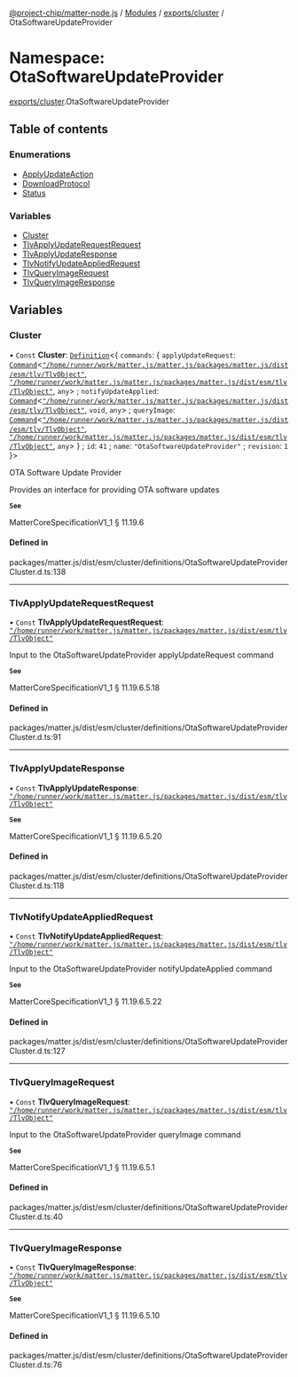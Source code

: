 [@project-chip/matter-node.js](../README.md) / [Modules](../modules.md) / [exports/cluster](exports_cluster.md) / OtaSoftwareUpdateProvider

# Namespace: OtaSoftwareUpdateProvider

[exports/cluster](exports_cluster.md).OtaSoftwareUpdateProvider

## Table of contents

### Enumerations

- [ApplyUpdateAction](../enums/exports_cluster.OtaSoftwareUpdateProvider.ApplyUpdateAction.md)
- [DownloadProtocol](../enums/exports_cluster.OtaSoftwareUpdateProvider.DownloadProtocol.md)
- [Status](../enums/exports_cluster.OtaSoftwareUpdateProvider.Status.md)

### Variables

- [Cluster](exports_cluster.OtaSoftwareUpdateProvider.md#cluster)
- [TlvApplyUpdateRequestRequest](exports_cluster.OtaSoftwareUpdateProvider.md#tlvapplyupdaterequestrequest)
- [TlvApplyUpdateResponse](exports_cluster.OtaSoftwareUpdateProvider.md#tlvapplyupdateresponse)
- [TlvNotifyUpdateAppliedRequest](exports_cluster.OtaSoftwareUpdateProvider.md#tlvnotifyupdateappliedrequest)
- [TlvQueryImageRequest](exports_cluster.OtaSoftwareUpdateProvider.md#tlvqueryimagerequest)
- [TlvQueryImageResponse](exports_cluster.OtaSoftwareUpdateProvider.md#tlvqueryimageresponse)

## Variables

### Cluster

• `Const` **Cluster**: [`Definition`](exports_cluster.ClusterFactory.md#definition)\<\{ `commands`: \{ `applyUpdateRequest`: [`Command`](../interfaces/exports_cluster.Command.md)\<[`"/home/runner/work/matter.js/matter.js/packages/matter.js/dist/esm/tlv/TlvObject"`](exports_session._internal_.__home_runner_work_matter_js_matter_js_packages_matter_js_dist_esm_tlv_TlvObject_.md), [`"/home/runner/work/matter.js/matter.js/packages/matter.js/dist/esm/tlv/TlvObject"`](exports_session._internal_.__home_runner_work_matter_js_matter_js_packages_matter_js_dist_esm_tlv_TlvObject_.md), `any`\> ; `notifyUpdateApplied`: [`Command`](../interfaces/exports_cluster.Command.md)\<[`"/home/runner/work/matter.js/matter.js/packages/matter.js/dist/esm/tlv/TlvObject"`](exports_session._internal_.__home_runner_work_matter_js_matter_js_packages_matter_js_dist_esm_tlv_TlvObject_.md), `void`, `any`\> ; `queryImage`: [`Command`](../interfaces/exports_cluster.Command.md)\<[`"/home/runner/work/matter.js/matter.js/packages/matter.js/dist/esm/tlv/TlvObject"`](exports_session._internal_.__home_runner_work_matter_js_matter_js_packages_matter_js_dist_esm_tlv_TlvObject_.md), [`"/home/runner/work/matter.js/matter.js/packages/matter.js/dist/esm/tlv/TlvObject"`](exports_session._internal_.__home_runner_work_matter_js_matter_js_packages_matter_js_dist_esm_tlv_TlvObject_.md), `any`\>  } ; `id`: ``41`` ; `name`: ``"OtaSoftwareUpdateProvider"`` ; `revision`: ``1``  }\>

OTA Software Update Provider

Provides an interface for providing OTA software updates

**`See`**

MatterCoreSpecificationV1_1 § 11.19.6

#### Defined in

packages/matter.js/dist/esm/cluster/definitions/OtaSoftwareUpdateProviderCluster.d.ts:138

___

### TlvApplyUpdateRequestRequest

• `Const` **TlvApplyUpdateRequestRequest**: [`"/home/runner/work/matter.js/matter.js/packages/matter.js/dist/esm/tlv/TlvObject"`](exports_session._internal_.__home_runner_work_matter_js_matter_js_packages_matter_js_dist_esm_tlv_TlvObject_.md)

Input to the OtaSoftwareUpdateProvider applyUpdateRequest command

**`See`**

MatterCoreSpecificationV1_1 § 11.19.6.5.18

#### Defined in

packages/matter.js/dist/esm/cluster/definitions/OtaSoftwareUpdateProviderCluster.d.ts:91

___

### TlvApplyUpdateResponse

• `Const` **TlvApplyUpdateResponse**: [`"/home/runner/work/matter.js/matter.js/packages/matter.js/dist/esm/tlv/TlvObject"`](exports_session._internal_.__home_runner_work_matter_js_matter_js_packages_matter_js_dist_esm_tlv_TlvObject_.md)

**`See`**

MatterCoreSpecificationV1_1 § 11.19.6.5.20

#### Defined in

packages/matter.js/dist/esm/cluster/definitions/OtaSoftwareUpdateProviderCluster.d.ts:118

___

### TlvNotifyUpdateAppliedRequest

• `Const` **TlvNotifyUpdateAppliedRequest**: [`"/home/runner/work/matter.js/matter.js/packages/matter.js/dist/esm/tlv/TlvObject"`](exports_session._internal_.__home_runner_work_matter_js_matter_js_packages_matter_js_dist_esm_tlv_TlvObject_.md)

Input to the OtaSoftwareUpdateProvider notifyUpdateApplied command

**`See`**

MatterCoreSpecificationV1_1 § 11.19.6.5.22

#### Defined in

packages/matter.js/dist/esm/cluster/definitions/OtaSoftwareUpdateProviderCluster.d.ts:127

___

### TlvQueryImageRequest

• `Const` **TlvQueryImageRequest**: [`"/home/runner/work/matter.js/matter.js/packages/matter.js/dist/esm/tlv/TlvObject"`](exports_session._internal_.__home_runner_work_matter_js_matter_js_packages_matter_js_dist_esm_tlv_TlvObject_.md)

Input to the OtaSoftwareUpdateProvider queryImage command

**`See`**

MatterCoreSpecificationV1_1 § 11.19.6.5.1

#### Defined in

packages/matter.js/dist/esm/cluster/definitions/OtaSoftwareUpdateProviderCluster.d.ts:40

___

### TlvQueryImageResponse

• `Const` **TlvQueryImageResponse**: [`"/home/runner/work/matter.js/matter.js/packages/matter.js/dist/esm/tlv/TlvObject"`](exports_session._internal_.__home_runner_work_matter_js_matter_js_packages_matter_js_dist_esm_tlv_TlvObject_.md)

**`See`**

MatterCoreSpecificationV1_1 § 11.19.6.5.10

#### Defined in

packages/matter.js/dist/esm/cluster/definitions/OtaSoftwareUpdateProviderCluster.d.ts:76
